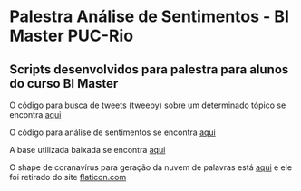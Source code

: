# Palestra Análise de Sentimentos - BI Master PUC-Rio
## Scripts desenvolvidos para palestra para alunos do curso BI Master



O código para busca de tweets (tweepy) sobre um determinado tópico se encontra [aqui](https://github.com/manoelakohler/SentimentAnalysis/blob/main/Tweets_Covid_19.ipynb)

O código para análise de sentimentos se encontra [aqui](https://github.com/manoelakohler/SentimentAnalysis/blob/main/Tweets_Covid_19_AnaliseSentimentos.ipynb)

A base utilizada baixada se encontra [aqui](https://github.com/manoelakohler/SentimentAnalysis/blob/main/tweets_coronavirus.csv)

O shape de coranavírus para geração da nuvem de palavras está [aqui](https://github.com/manoelakohler/SentimentAnalysis/blob/main/corona_shape.png) e ele foi retirado do site [flaticon.com](flaticon.com)

